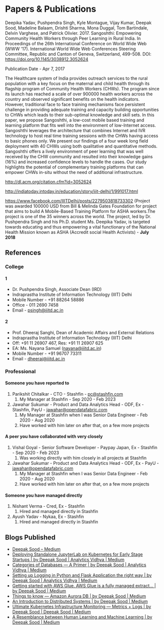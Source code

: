 # Papers & Publications

Deepika Yadav, Pushpendra Singh, Kyle Montague, Vijay Kumar, Deepak Sood, Madeline Balaam, Drishti Sharma, Mona Duggal, Tom Bartindale, Delvin Varghese, and Patrick Olivier. 2017. Sangoshthi: Empowering Community Health Workers through Peer Learning in Rural India. In Proceedings of the 26th International Conference on World Wide Web (WWW '17). International World Wide Web Conferences Steering Committee, Republic and Canton of Geneva, Switzerland, 499-508. DOI: https://doi.org/10.1145/3038912.3052624

Publication Date - Apr 7, 2017

The Healthcare system of India provides outreach services to the rural population with a key focus on the maternal and child health through its flagship program of Community Health Workers (CHWs). The program since its launch has reached a scale of over 900000 health workers across the country and observed significant benefits on the health indicators. However, traditional face to face training mechanisms face persistent challenge in providing adequate training and capacity building opportunities to CHWs which leads to their sub-optimal knowledge and skill sets. In this paper, we propose Sangoshthi, a low-cost mobile based training and learning platform that fits well into the environment of low-Internet access. Sangoshthi leverages the architecture that combines Internet and IVR technology to host real time training sessions with the CHWs having access to basic phones only. We present our findings of a four week long field deployment with 40 CHWs using both qualitative and quantitative methods. Sangoshthi offers a lively environment of peer learning that was well received by the CHW community and resulted into their knowledge gains (16%) and increased confidence levels to handle the cases. Our study highlights the potential of complementary training platforms that can empower CHWs in-situ without the need of additional infrastructure.

http://dl.acm.org/citation.cfm?id=3052624

http://indiatoday.intoday.in/education/story/iiit-delhi/1/991017.html

https://www.facebook.com/IIITDelhi/posts/2279503818733302 (Project was awarded 100000 USD from Bill & Melinda Gates Foundation for project that aims to build A Mobile-Based Training Platform for ASHA workers.The project is one of the 35 winners across the world. The project, led by Dr. Pushpendra Singh and his Ph.D. student Ms. Deepika Yadav, is targeted towards educating and thus empowering a vital functionary of the National Health Mission known as ASHA (Accredit social Health Activists) - **July 2018**

## References

### College

#### 1

- Dr. Pushpendra Singh, Associate Dean (IRD)
- Indraprastha Institute of Information Technology (IIIT) Delhi
- Mobile Number - +91 88264 58886
- Office - 011 2690 7458
- Email - psingh@iiitd.ac.in

#### 2

- Prof. Dheeraj Sanghi, Dean of Academic Affairs and External Relations
- Indraprastha Institute of Information Technology (IIIT) Delhi
- Off: +91 11 26907 467, Res: +91 11 26907 625
- EA: Ms. Nayana Samuel (nayana@iiitd.ac.in)
- Mobile Number - +91 96707 73311
- Email - dheeraj@iiitd.ac.in

### Professional

#### Someone you have reported to

1. Parikshit Chitalkar - CTO - Stashfin - [pc@stashfin.com](mailto:pc@stashfin.com)
	1. My Manager at Stashfin - Sep 2020 - Feb 2023
2. Jawahar Sukumar - Product and Data Analytics Head - ODF, Ex - Stashfin, PayU  - [jawahar@opendatafabric.com](mailto:jawahar@opendatafabric.com)
	1. My Manager at Stashfin when I was Senior Data Engineer - Feb 2020 - Aug 2020
	2. Have worked with him later on after that, on a few more projects

#### A peer you have collaborated with very closely

1. Vishal Goyal - Senior Software Developer - Paypay Japan, Ex - Stashfin - Sep 2020 - Feb 2023
	1. Was working directly with him closely in all projects at Stashfin
2. Jawahar Sukumar - Product and Data Analytics Head - ODF, Ex - PayU - [jawahar@opendatafabric.com](mailto:jawahar@opendatafabric.com)
	1. My Manager at Stashfin when I was Senior Data Engineer - Feb 2020 - Aug 2020
	2. Have worked with him later on after that, on a few more projects

#### Someone you have managed directly

1. Nishant Verma - Cred, Ex - Stashfin
	1. Hired and managed directly in Stashfin
2. Ayush Yadav - Nykaa, Ex - Stashfin
	1. Hired and managed directly in Stashfin

## Blogs Published

- [Deepak Sood – Medium](https://medium.com/@deepaksood619)
- [Deploying Standalone JupyterLab on Kubernetes for Early Stage Startups | by Deepak Sood | Analytics Vidhya | Medium](https://medium.com/analytics-vidhya/deploying-standalone-jupyterlab-on-kubernetes-for-early-stage-startups-7a1468fae289)
- [Categories of Databases — A Primer | by Deepak Sood | Analytics Vidhya | Medium](https://medium.com/analytics-vidhya/categories-of-databases-a-primer-9781a3b24285)
- [Setting up Logging in Python and Flask Application the right way | by Deepak Sood | Analytics Vidhya | Medium](https://medium.com/analytics-vidhya/setting-up-logging-in-python-and-flask-application-the-right-way-e4489c759e8d)
- [Getting started with AWS Glue. AWS Glue is a fully managed extract… | by Deepak Sood | Medium](https://medium.com/@deepaksood619/getting-started-with-aws-glue-8b25e615844c)
- [Things to know — Amazon Aurora DB | by Deepak Sood | Medium](https://medium.com/@deepaksood619/things-to-know-amazon-aurora-db-b170ee067f06)
- [An Introduction to Distributed Systems | by Deepak Sood | Medium](https://medium.com/@deepaksood619/an-introduction-to-distributed-systems-70ef6fc18d92)
- [Ultimate Kubernetes Infrastructure Monitoring — Metrics + Logs | by Deepak Sood | Deepak Sood | Medium](https://medium.com/deepaksood619/ultimate-kubernetes-infrastructure-monitoring-metrics-logs-c7b871d797bd)
- [A Resemblance between Human Learning and Machine Learning | by Deepak Sood | Medium](https://medium.com/@deepaksood619/a-resemblance-between-human-learning-and-machine-learning-ec4552fe3fa0)

